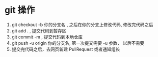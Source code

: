 # git 操作


1. git checkout -b 你的分支名 , 之后在你的分支上修改代码, 修改完代码之后
2. git add . , 提交代码到暂存区
3. git commit -m , 提交代码到本地仓库
4. git push -u origin 你的分支名, 第一次提交需要  -u 参数， 以后不需要
5. 提交完代码之后，去网页新建 PullRequest 或者通知组长
